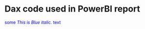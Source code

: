 # Dax code used in PowerBI report

<span style="color:blue">some *This is Blue italic.* text</span>
